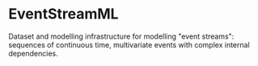 # EventStreamML
Dataset and modelling infrastructure for modelling "event streams": sequences of continuous time, multivariate events with complex internal dependencies.

